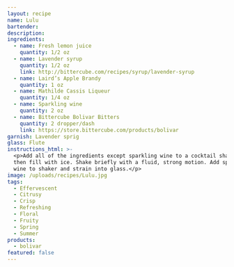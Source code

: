 ```yaml
---
layout: recipe
name: Lulu
bartender:
description:
ingredients:
  - name: Fresh lemon juice
    quantity: 1/2 oz
  - name: Lavender syrup
    quantity: 1/2 oz
    link: http://bittercube.com/recipes/syrup/lavender-syrup
  - name: Laird’s Apple Brandy
    quantity: 1 oz
  - name: Mathilde Cassis Liqueur
    quantity: 1/4 oz
  - name: Sparkling wine
    quantity: 2 oz
  - name: Bittercube Bolivar Bitters
    quantity: 2 dropper/dash
    link: https://store.bittercube.com/products/bolivar
garnish: Lavender sprig
glass: Flute
instructions_html: >-
  <p>Add all of the ingredients except sparkling wine to a cocktail shaker and
  then fill with ice. Shake briefly with a fluid, strong motion. Add sparkling
  wine to shaker and strain into glass.</p>
image: /uploads/recipes/Lulu.jpg
tags:
  - Effervescent
  - Citrusy
  - Crisp
  - Refreshing
  - Floral
  - Fruity
  - Spring
  - Summer
products:
  - bolivar
featured: false
---
```



